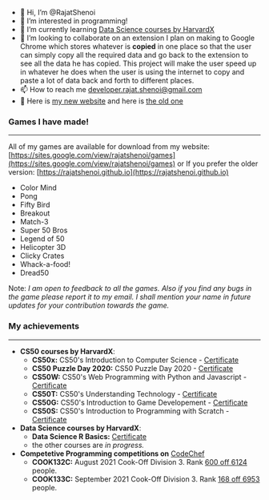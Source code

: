 - 👋 Hi, I’m @RajatShenoi
- 👀 I’m interested in programming!
- 🌱 I’m currently learning [Data Science courses by HarvardX](https://www.edx.org/professional-certificate/harvardx-data-science)
- 💞️ I’m looking to collaborate on an extension I plan on making to Google Chrome which stores whatever is **copied** in one place so that the user can simply copy all the required data and go back to the extension to see all the data he has copied. This project will make the user speed up in whatever he does when the user is using the internet to copy and paste a lot of data back and forth to different places.
- 📫 How to reach me [developer.rajat.shenoi@gmail.com](mailto:developer.rajat.shenoi@gmail.com)
- 👀 Here is [my new website](https://sites.google.com/view/rajatshenoi) and here is [the old one](https://rajatshenoi.github.io)

<!---
RajatShenoi/RajatShenoi is a ✨ special ✨ repository because its `README.md` (this file) appears on your GitHub profile.
You can click the Preview link to take a look at your changes.
--->

### Games I have made!
---
All of my games are available for download from my website: [https://sites.google.com/view/rajatshenoi/games](https://sites.google.com/view/rajatshenoi/games)
or
If you prefer the older version: [https://rajatshenoi.github.io](https://rajatshenoi.github.io)
- Color Mind
- Pong
- Fifty Bird
- Breakout
- Match-3
- Super 50 Bros
- Legend of 50
- Helicopter 3D
- Clicky Crates
- Whack-a-food!
- Dread50

Note: *I am open to feedback to all the games. Also if you find any bugs in the game please report it to my email. I shall mention your name in future updates for your contribution towards the game.*

### My achievements
---
- **CS50 courses by HarvardX**:
  - **CS50x:** CS50's Introduction to Computer Science - [Certificate](https://certificates.cs50.io/e6cfcc64-1a3b-4bc5-b918-b6fded0be13a.png?size=letter)
  - **CS50 Puzzle Day 2020:** CS50 Puzzle Day 2020 - [Certificate](https://certificates.cs50.io/b72e1ba7-08e1-4740-9292-d0ba7c8097cb.png?size=letter)
  - **CS50W:** CS50's Web Programming with Python and Javascript - [Certificate](https://certificates.cs50.io/3f303a51-c9ad-4765-a603-604e3c24e468.png?size=letter)
  - **CS50T:** CS50's Understanding Technology - [Certificate](https://certificates.cs50.io/954d89b2-8ef1-435b-9dbd-80701df8b78e.png?size=letter)
  - **CS50G:** CS50's Introduction to Game Developement - [Certificate](https://certificates.cs50.io/2dbce5b1-0652-449b-9993-37141c2bca0b.png?size=letter)
  - **CS50S:** CS50's Introduction to Programming with Scratch - [Certificate](https://certificates.cs50.io/8d1d7b0b-7f3c-459e-a3ae-9b4c2a13c419.png?size=letter)
- **Data Science courses by HarvardX**:
  - **Data Science R Basics:** [Certificate](https://www.datacamp.com/statement-of-accomplishment/course/adf6ef624b1503042b88d916226b0d6f192f876a?raw=1)
  - the other courses are *in progress.*
- **Competetive Programming competitions on** [CodeChef](https://www.codechef.com)
  - **COOK132C:** August 2021 Cook-Off Division 3. Rank [600 off 6124](https://www.codechef.com/rankings/COOK132C?order=asc&page=24&sortBy=rank) people.
  - **COOK133C:** September 2021 Cook-Off Division 3. Rank [168 off 6953](https://www.codechef.com/rankings/COOK133C?order=asc&page=7&sortBy=rank) people.
